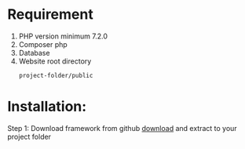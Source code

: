 # Requirement

<ol>
  <li>PHP version minimum 7.2.0</li>  
  <li>Composer php</li>
  <li>Database</li>
  <li>Website root directory

```
project-folder/public
```
  
  </li>
</ol>

# Installation:

<p>Step 1: Download framework from github <a href="https://github.com/anuislam/As-framework">download</a> and extract to your project folder</p>
